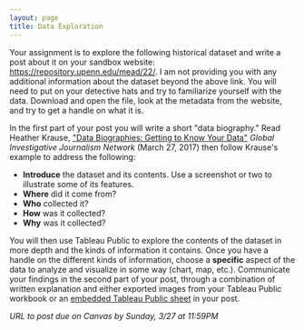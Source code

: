 ```yaml
---
layout: page
title: Data Exploration
---
```


Your assignment is to explore the following historical dataset and write a post about it on your sandbox website: <https://repository.upenn.edu/mead/22/>. I am not providing you with any additional information about the dataset beyond the above link. You will need to put on your detective hats and try to familiarize yourself with the data. Download and open the file, look at the metadata from the website, and try to get a handle on what it is.

In the first part of your post you will write a short "data biography." Read Heather Krause, ["Data Biographies: Getting to Know Your Data"](https://gijn.org/2017/03/27/data-biographies-getting-to-know-your-data/) *Global Investigative Journalism Network* (March 27, 2017) then follow Krause's example to address the following:

- **Introduce** the dataset and its contents. Use a screenshot or two to illustrate some of its features.
- **Where** did it come from?
- **Who** collected it?
- **How** was it collected?
- **Why** was it collected?

You will then use Tableau Public to explore the contents of the dataset in more depth and the kinds of information it contains. Once you have a handle on the different kinds of information, choose a **specific** aspect of the data to analyze and visualize in some way (chart, map, etc.). Communicate your findings in the second part of your post, through a combination of written explanation and either exported images from your Tableau Public workbook or an [embedded Tableau Public sheet](https://perceptivedata.com.au/embed-tableau-in-website/) in your post.

*URL to post due on Canvas by Sunday, 3/27 at 11:59PM*